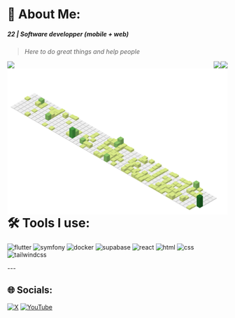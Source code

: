 # 💫 About Me:

##### 22 | Software developper (mobile + web) 
> _Here to do great things and help people_

[<img align="left" src="https://nirzak-streak-stats.vercel.app/?user=adam-nlem&theme=tokyonight&hide_border=false"/>](#)
[<img align="right" src="https://github-readme-stats.vercel.app/api/top-langs/?username=adam-nlem&theme=tokyonight&hide_border=false&include_all_commits=true&count_private=true&layout=compact" />](#)

[<img align="right" src="https://github-readme-stats.vercel.app/api?username=adam-nlem&theme=tokyonight&hide_border=false&include_all_commits=true&count_private=true"/>](#)
[<img align="left" width="700" src="./profile-3d-contrib/profile-green.svg" />]()

# 🛠️ Tools I use:
<p align="left">
<img width="45" height="45" alt="flutter" src="https://cdn.jsdelivr.net/gh/devicons/devicon@latest/icons/flutter/flutter-original.svg" />
<img width="45" height="45" alt="symfony" src="https://cdn.jsdelivr.net/gh/devicons/devicon@latest/icons/symfony/symfony-original-wordmark.svg" />
<img width="45" height="45" alt="docker" src="https://cdn.jsdelivr.net/gh/devicons/devicon@latest/icons/docker/docker-original.svg" />
<img width="45" height="45" alt="supabase" src="https://cdn.jsdelivr.net/gh/devicons/devicon@latest/icons/supabase/supabase-original.svg" />
<img width="45" height="45" alt="react" src="https://cdn.jsdelivr.net/gh/devicons/devicon@latest/icons/react/react-original.svg" />
<img width="45" height="45" alt="html" src="https://cdn.jsdelivr.net/gh/devicons/devicon@latest/icons/html5/html5-original-wordmark.svg" />
<img width="45" height="45" alt="css" src="https://cdn.jsdelivr.net/gh/devicons/devicon@latest/icons/css3/css3-original-wordmark.svg" />
<img width="75" height="75" alt="tailwindcss" src="https://cdn.jsdelivr.net/gh/devicons/devicon@latest/icons/tailwindcss/tailwindcss-original-wordmark.svg" />                                           
</p>
---

## 🌐 Socials:
[![X](https://img.shields.io/badge/X-black.svg?logo=X&logoColor=white)](https://x.com/adam_nlem) [![YouTube](https://img.shields.io/badge/YouTube-%23FF0000.svg?logo=YouTube&logoColor=white)](https://youtube.com/@@Adam_NLEM) 

<!-- Proudly created with GPRM ( https://gprm.itsvg.in ) -->
